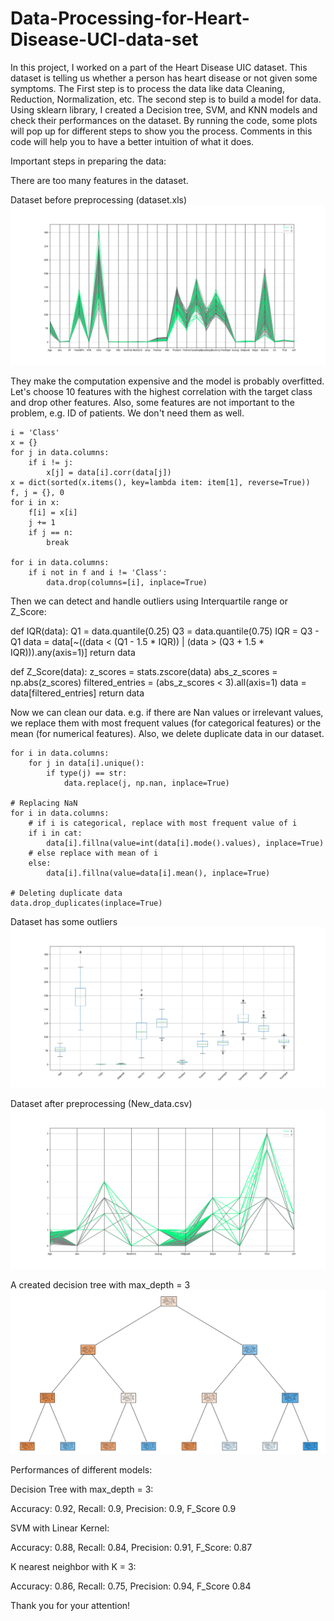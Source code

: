 # Data-Processing-for-Heart-Disease-UCI-data-set
In this project, I worked on a part of the Heart Disease UIC dataset. This dataset is telling us whether a person has heart disease or not given some symptoms. The First step is to process the data like data Cleaning, Reduction, Normalization, etc.
The second step is to build a model for data. Using sklearn library, I created a Decision tree, SVM, and KNN models and check their performances on the dataset. 
By running the code, some plots will pop up for different steps to show you the process.
Comments in this code will help you to have a better intuition of what it does.

Important steps in preparing the data:

There are too many features in the dataset. 

Dataset before preprocessing (dataset.xls)
![](1.png)

They make the computation expensive and the model is probably overfitted. Let's choose 10 features with the highest correlation with the target class and drop other features. Also, some features are not important to the problem, e.g. ID of patients. We don't need them as well.
    
    i = 'Class'
    x = {}
    for j in data.columns:
        if i != j:
            x[j] = data[i].corr(data[j])
    x = dict(sorted(x.items(), key=lambda item: item[1], reverse=True))
    f, j = {}, 0
    for i in x:
        f[i] = x[i]
        j += 1
        if j == n:
            break

    for i in data.columns:
        if i not in f and i != 'Class':
            data.drop(columns=[i], inplace=True)
            
Then we can detect and handle outliers using Interquartile range or Z_Score:

def IQR(data):
    Q1 = data.quantile(0.25)
    Q3 = data.quantile(0.75)
    IQR = Q3 - Q1
    data = data[~((data < (Q1 - 1.5 * IQR)) | (data > (Q3 + 1.5 * IQR))).any(axis=1)]
    return data


def Z_Score(data):
    z_scores = stats.zscore(data)
    abs_z_scores = np.abs(z_scores)
    filtered_entries = (abs_z_scores < 3).all(axis=1)
    data = data[filtered_entries]
    return data
 
Now we can clean our data. e.g. if there are Nan values or irrelevant values, we replace them with most frequent values (for categorical features) or the mean (for numerical features). Also, we delete duplicate data in our dataset.

    for i in data.columns:
        for j in data[i].unique():
            if type(j) == str:
                data.replace(j, np.nan, inplace=True)

    # Replacing NaN
    for i in data.columns:
        # if i is categorical, replace with most frequent value of i
        if i in cat:
            data[i].fillna(value=int(data[i].mode().values), inplace=True)
        # else replace with mean of i
        else:
            data[i].fillna(value=data[i].mean(), inplace=True)

    # Deleting duplicate data
    data.drop_duplicates(inplace=True)

Dataset has some outliers
![](box.png)

Dataset after preprocessing (New_data.csv)
![](3.png)


A created decision tree with max_depth = 3
![](tree3.png)

Performances of different models:

Decision Tree with max_depth = 3:

Accuracy: 0.92, Recall: 0.9, Precision: 0.9, F_Score 0.9

SVM with Linear Kernel:

Accuracy: 0.88, Recall: 0.84, Precision: 0.91, F_Score: 0.87

K nearest neighbor with K = 3:

Accuracy: 0.86, Recall: 0.75, Precision: 0.94, F_Score 0.84

Thank you for your attention!
